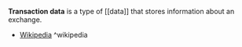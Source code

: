**Transaction data** is a type of [[data]] that stores information about an exchange.

- [Wikipedia](https://en.wikipedia.org/wiki/Transaction_data) ^wikipedia